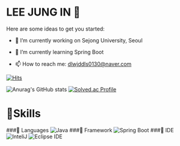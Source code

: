 # LEE JUNG IN 👋

Here are some ideas to get you started:

- 🔭 I’m currently working on Sejong University, Seoul

- 🌱 I’m currently learning Spring Boot

- 📫 How to reach me: dlwjddls0130@naver.com



[![Hits](https://hits.seeyoufarm.com/api/count/incr/badge.svg?url=https%3A%2F%2Fgithub.com%2FJungInLee0130&count_bg=%2379C83D&title_bg=%23555555&icon=&icon_color=%23EDE4E4&title=hits&edge_flat=false)](https://hits.seeyoufarm.com)

![Anurag's GitHub stats](https://github-readme-stats.vercel.app/api?username=JungInLee0130&show_icons=true&theme=tokyonight)
[![Solved.ac Profile](http://mazassumnida.wtf/api/v2/generate_badge?boj=dlwjddls0130)](https://solved.ac/dlwjddls0130/)

# 💪Skills
###💬 Languages
![Java](https://img.shields.io/badge/Java-007396.svg?&style=for-the-badge&logo=Java&logoColor=white)
###💬 Framework
![Spring Boot](https://img.shields.io/badge/Spring%20Boot-6DB33F.svg?&style=for-the-badge&logo=Spring%20Boot&logoColor=White)
###💬 IDE
![InteliJ](https://img.shields.io/badge/InteliJ-000000.svg?&style=for-the-badge&logo=InteliJ&logoColor=White)
![Eclipse IDE](https://img.shields.io/badge/Eclipse%20IDE-2C2255.svg?&style=for-the-badge&logo=Eclipse%20IDE&logoColor=white)

<!--
**JungInLee0130/JungInLee0130** is a ✨ _special_ ✨ repository because its `README.md` (this file) appears on your GitHub profile.
- 👯 I’m looking to collaborate on ...
- 🤔 I’m looking for help with ...
- 💬 Ask me about ...
- 😄 Pronouns: ...
- ⚡ Fun fact: ...
- -->
